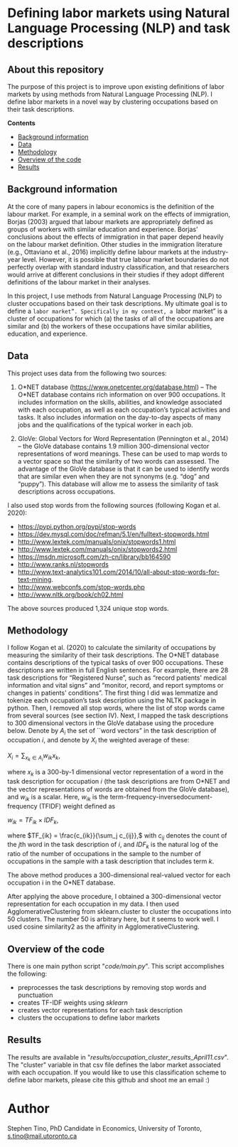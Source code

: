 
# Defining labor markets using Natural Language Processing (NLP) and task descriptions

## About this repository

The purpose of this project is to improve upon existing definitions of labor markets by using methods from Natural Language Processing (NLP). I define labor markets in a novel way by clustering occupations based on their task descriptions.

**Contents**

- [Background information](#Background-information)
- [Data](#Data)
- [Methodology](#Methodology)
- [Overview of the code](#Code)
- [Results](#Results)

## Background information

At the core of many papers in labour economics is the definition of the labour market. For example,
in a seminal work on the effects of immigration, Borjas (2003) argued that labour markets are
appropriately defined as groups of workers with similar education and experience. Borjas’
conclusions about the effects of immigration in that paper depend heavily on the labour market
definition. Other studies in the immigration literature (e.g., Ottaviano et al., 2016) implicitly define
labour markets at the industry-year level. However, it is possible that true labour market
boundaries do not perfectly overlap with standard industry classification, and that researchers would arrive at different conclusions in their studies if they adopt different definitions of the
labour market in their analyses.

In this project, I use methods from Natural Language Processing (NLP) to cluster occupations based on their
task descriptions. My ultimate goal is to define a ``labor market”. Specifically in my context, a ``labor market” is a
cluster of occupations for which (a) the tasks of all of the occupations are similar and (b) the
workers of these occupations have similar abilities, education, and experience.

## Data

This project uses data from the following two sources:

1. O\*NET database (https://www.onetcenter.org/database.html) – The O\*NET database
contains rich information on over 900 occupations. It includes information on the skills,
abilities, and knowledge associated with each occupation, as well as each occupation’s
typical activities and tasks. It also includes information on the day-to-day aspects of many
jobs and the qualifications of the typical worker in each job.

2. GloVe: Global Vectors for Word Representation (Pennington et al., 2014) – the GloVe
database contains 1.9 million 300-dimensional vector representations of word meanings.
These can be used to map words to a vector space so that the similarity of two words can
assessed. The advantage of the GloVe database is that it can be used to identify words that
are similar even when they are not synonyms (e.g. “dog” and “puppy”). This database will
allow me to assess the similarity of task descriptions across occupations.

I also used stop words from the following sources (following Kogan et al. 2020):
- https://pypi.python.org/pypi/stop-words
- https://dev.mysql.com/doc/refman/5.1/en/fulltext-stopwords.html
- http://www.lextek.com/manuals/onix/stopwords1.html
- http://www.lextek.com/manuals/onix/stopwords2.html
- https://msdn.microsoft.com/zh-cn/library/bb164590
- http://www.ranks.nl/stopwords
- http://www.text-analytics101.com/2014/10/all-about-stop-words-for-text-mining.
- http://www.webconfs.com/stop-words.php
- http://www.nltk.org/book/ch02.html

The above sources produced 1,324 unique stop words.

## Methodology

I follow Kogan et al. (2020) to calculate the similarity of occupations by measuring the similarity
of their task descriptions. The O*NET database contains descriptions of the typical tasks of over
900 occupations. These descriptions are written in full English sentences. For example, there are
28 task descriptions for “Registered Nurse”, such as “record patients' medical information and
vital signs” and “monitor, record, and report symptoms or changes in patients' conditions”.
The first thing I did was lemmatize and tokenize each occupation’s task description using the
NLTK package in python. Then, I removed all stop words, where the list of stop words came from
several sources (see section IV). Next, I mapped the task descriptions to 300 dimensional vectors
in the GloVe database using the procedure below.
Denote by $A_i$ the set of ``word vectors” in the task description of occupation 𝑖, and denote by $X_i$ the
weighted average of these:

$X_i = \sum_{x_k \in A_i} w_{ik} x_k,$

where $x_k$ is a 300-by-1 dimensional vector representation of a word in the task description for
occupation 𝑖 (the task descriptions are from O\*NET and the vector representations of words are obtained from the GloVe database), and $w_{ik}$ is a scalar. Here, $w_{ik}$ is the term-frequency-inversedocument-
frequency (TFIDF) weight defined as

$w_{ik} = TF_{ik} \times IDF_k,$

where $TF_{ik} = \frac{c_{ik}}{\sum_j c_{ij}},$ with $c_{ij}$ denotes the count of the $j$th word in the task description of $i$, and $IDF_k$ is the natural log of the ratio of the number of occupations in the sample to the number of occupations in the sample with a task description that includes term $k$.

The above method produces a 300-dimensional real-valued vector for each occupation i in the O\*NET database.

After applying the above procedure, I obtained a 300-dimensional vector representation for each occupation in my data. I then used AgglomerativeClustering from sklearn.cluster to cluster the occupations into 50 clusters. The number 50 is arbitrary here, but it seems to work well. I used cosine similarity2 as the affinity in AgglomerativeClustering.

## Overview of the code

There is one main python script "*code/main.py*". This script accomplishes the following:
- preprocesses the task descriptions by removing stop words and punctuation
- creates TF-IDF weights using *sklearn*
- creates vector representations for each task description
- clusters the occupations to define labor markets

## Results

The results are available in "*results/occupation_cluster_results_April11.csv*". The "cluster" variable in that csv file defines the labor market associated with each occupation. If you would like to use this classification scheme to define labor markets, please cite this github and shoot me an email :) 


# Author
Stephen Tino, PhD Candidate in Economics, University of Toronto, s.tino@mail.utoronto.ca

